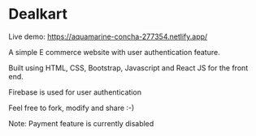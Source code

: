 # Dealkart
Live demo: https://aquamarine-concha-277354.netlify.app/

A simple E commerce website with user authentication feature.

Built using HTML, CSS, Bootstrap, Javascript and React JS for the front end.

Firebase is used for user authentication

Feel free to fork, modify and share :-)

Note: Payment feature is currently disabled

